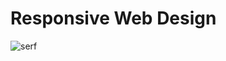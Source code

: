 # Responsive Web Design
![serf](https://user-images.githubusercontent.com/61553305/193096356-fc407af8-f25d-4c00-9275-f2b0568cf896.png)
